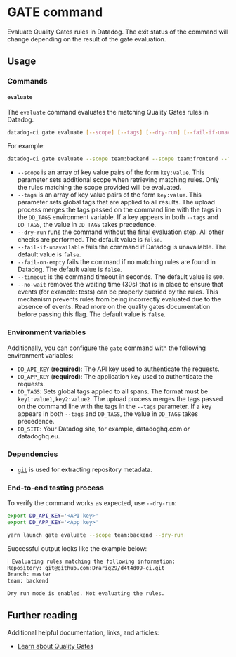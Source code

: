 # GATE command

Evaluate Quality Gates rules in Datadog. The exit status of the command will change depending on the result of the gate evaluation.

## Usage

### Commands

#### `evaluate`

The `evaluate` command evaluates the matching Quality Gates rules in Datadog.

```bash
datadog-ci gate evaluate [--scope] [--tags] [--dry-run] [--fail-if-unavailable] [--fail-on-empty] [--no-wait]
```

For example:

```bash
datadog-ci gate evaluate --scope team:backend --scope team:frontend --fail-on-empty
```

- `--scope` is an array of key value pairs of the form `key:value`. This parameter sets additional scope when retrieving matching rules. Only the rules matching the scope provided will be evaluated.
- `--tags` is an array of key value pairs of the form `key:value`. This parameter sets global tags that are applied to all results. The upload process merges the tags passed on the command line with the tags in the `DD_TAGS` environment variable. If a key appears in both `--tags` and `DD_TAGS`, the value in `DD_TAGS` takes precedence.
- `--dry-run` runs the command without the final evaluation step. All other checks are performed. The default value is `false`.
- `--fail-if-unavailable` fails the command if Datadog is unavailable. The default value is `false`.
- `--fail-on-empty` fails the command if no matching rules are found in Datadog. The default value is `false`.
- `--timeout` is the command timeout in seconds. The default value is `600`.
- `--no-wait` removes the waiting time (30s) that is in place to ensure that events (for example: tests) can be properly queried by the rules. This mechanism prevents rules from being incorrectly evaluated due to the absence of events. Read more on the quality gates documentation before passing this flag. The default value is `false`.


### Environment variables

Additionally, you can configure the `gate` command with the following environment variables:

- `DD_API_KEY` (**required**): The API key used to authenticate the requests.
- `DD_APP_KEY` (**required**): The application key used to authenticate the requests.
- `DD_TAGS`: Sets global tags applied to all spans. The format must be `key1:value1,key2:value2`. The upload process merges the tags passed on the command line with the tags in the `--tags` parameter. If a key appears in both `--tags` and `DD_TAGS`, the value in `DD_TAGS` takes precedence.
- `DD_SITE`: Your Datadog site, for example, datadoghq.com or datadoghq.eu.

### Dependencies

- [`git`](https://git-scm.com/downloads) is used for extracting repository metadata.

### End-to-end testing process

To verify the command works as expected, use `--dry-run`:

```bash
export DD_API_KEY='<API key>'
export DD_APP_KEY='<App key>'

yarn launch gate evaluate --scope team:backend --dry-run
```

Successful output looks like the example below:

```bash
ℹ️ Evaluating rules matching the following information:
Repository: git@github.com:Drarig29/d4t4d09-ci.git
Branch: master
team: backend

Dry run mode is enabled. Not evaluating the rules.
```

## Further reading

Additional helpful documentation, links, and articles:

- [Learn about Quality Gates][1]

[1]: https://docs.datadoghq.com/quality_gates/
